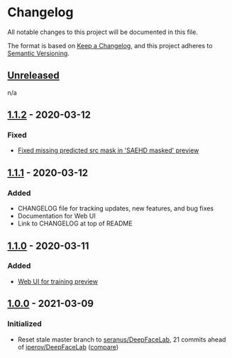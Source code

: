 # Changelog
All notable changes to this project will be documented in this file.

The format is based on [Keep a Changelog](https://keepachangelog.com/en/1.0.0/),
and this project adheres to [Semantic Versioning](https://semver.org/spec/v2.0.0.html).

## [Unreleased]
n/a

## [1.1.2] - 2020-03-12
### Fixed
- [Fixed missing predicted src mask in 'SAEHD masked' preview](doc/fixes/predicted_src_mask/README.md)

## [1.1.1] - 2020-03-12
### Added
- CHANGELOG file for tracking updates, new features, and bug fixes
- Documentation for Web UI
- Link to CHANGELOG at top of README

## [1.1.0] - 2020-03-11
### Added
- [Web UI for training preview](doc/features/webui/README.md)

## [1.0.0] - 2021-03-09
### Initialized
- Reset stale master branch to [seranus/DeepFaceLab](https://github.com/seranus/DeepFaceLab), 
  21 commits ahead of [iperov/DeepFaceLab](https://github.com/iperov/DeepFaceLab) ([compare](https://github.com/iperov/DeepFaceLab/compare/4818183...seranus:3f5ae05))

[Unreleased]: https://github.com/olivierlacan/keep-a-changelog/compare/v1.1.2...HEAD
[1.1.2]: https://github.com/faceshiftlabs/DeepFaceLab/compare/v1.1.1...v1.1.2
[1.1.1]: https://github.com/faceshiftlabs/DeepFaceLab/compare/v1.1.0...v1.1.1
[1.1.0]: https://github.com/faceshiftlabs/DeepFaceLab/compare/v1.0.0...v1.1.0
[1.0.0]: https://github.com/faceshiftlabs/DeepFaceLab/releases/tag/v1.0.0

